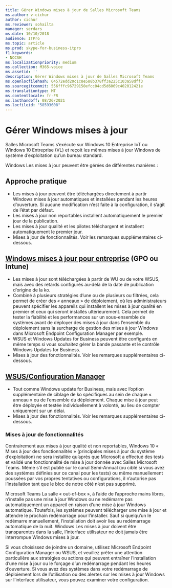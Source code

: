 ```yaml
---
title: Gérer Windows mises à jour de Salles Microsoft Teams
ms.author: v-cichur
author: cichur
ms.reviewer: sohailta
manager: serdars
ms.date: 10/10/2018
audience: ITPro
ms.topic: article
ms.prod: skype-for-business-itpro
f1.keywords:
- NOCSH
ms.localizationpriority: medium
ms.collection: M365-voice
ms.assetid: ''
description: Gérer Windows mises à jour de Salles Microsoft Teams
ms.openlocfilehash: 04572edd20c1c8e588b378ff3a225c103a58dff3
ms.sourcegitcommit: 556fffc96729150efcc04cd5d6069c402012421e
ms.translationtype: MT
ms.contentlocale: fr-FR
ms.lasthandoff: 08/26/2021
ms.locfileid: "58593608"
---
```

# <a name="manage-windows-updates"></a>Gérer Windows mises à jour

Salles Microsoft Teams s’exécute sur Windows 10 Entreprise IoT ou Windows 10 Entreprise (VL) et reçoit les mêmes mises à jour Windows de système d’exploitation qu’un bureau standard.

Windows Les mises à jour peuvent être gérées de différentes manières :

## <a name="hands-off-approach"></a>Approche pratique 
- Les mises à jour peuvent être téléchargées directement à partir Windows mises à jour automatiques et installées pendant les heures d’ouverture. Si aucune modification n’est faite à la configuration, il s’agit de l’état par défaut.
- Les mises à jour non reportables installent automatiquement le premier jour de la publication. 
- Les mises à jour qualité et les pilotes téléchargent et installent automatiquement le premier jour. 
- Mises à jour de fonctionnalités. Voir les remarques supplémentaires ci-dessous. 

## <a name="windows-updates-for-business-gpo-or-intune"></a>[Windows mises à jour pour entreprise](/windows/deployment/update/waas-manage-updates-wufb) (GPO ou Intune)   
- Les mises à jour sont téléchargées à partir de WU ou de votre WSUS, mais avec des retards configurés au-delà de la date de publication d’origine de la ko. 
- Combiné à plusieurs stratégies d’une ou de plusieurs ou filtrées, cela permet de créer des « anneaux » de déploiement, où les administrateurs peuvent spécifier les appareils qui installent les mises à jour qualité en premier et ceux qui seront installés ultérieurement. Cela permet de tester la fiabilité et les performances sur un sous-ensemble de systèmes avant de déployer des mises à jour dans l’ensemble du déploiement sans la surcharge de gestion des mises à jour Windows dans Microsoft Endpoint Configuration Manager par exemple.
- WSUS et Windows Updates for Business [](/windows/deployment/update/waas-integrate-wufb) peuvent être configurés en même temps si vous souhaitez gérer la bande passante et le contrôle Windows Updates for Business.
- Mises à jour des fonctionnalités. Voir les remarques supplémentaires ci-dessous.

## <a name="wsusconfiguration-manager"></a>[WSUS/Configuration Manager](/windows/deployment/update/waas-manage-updates-configuration-manager)
- Tout comme Windows update for Business, mais avec l’option supplémentaire de ciblage de ko spécifiques au sein de chaque « anneau » ou de l’ensemble du déploiement. Chaque mise à jour peut être déployée et testée individuellement à volonté, au lieu de compter uniquement sur un délai. 
- Mises à jour des fonctionnalités. Voir les remarques supplémentaires ci-dessous.


### <a name="feature-updates"></a>Mises à jour de fonctionnalités

Contrairement aux mises à jour qualité et non reportables, Windows 10 « Mises à jour des fonctionnalités » (principales mises à jour du système d’exploitation) ne sera installée qu’après que Microsoft a effectué des tests et validé une fonctionnalité de mise à jour donnée avec Salles Microsoft Teams. Même s’il est publié sur le canal Semi-Annual (ou ciblé si vous avez des systèmes définies sur ce canal pour les tests) ou même manuellement poussées par vos propres tentatives ou configurations, il n’autorise pas l’installation tant que le bloc de notre côté n’est pas supprimé.

Microsoft Teams La salle « out-of-box », à l’aide de l’approche mains libres, n’installe pas une mise à jour Windows ou ne redémarre pas automatiquement un appareil en raison d’une mise à jour Windows automatique. Toutefois, les systèmes peuvent télécharger une mise à jour et attendre le prochain redémarrage pour l’installer. Sauf si quelqu’un le redémarre manuellement, l’installation doit avoir lieu au redémarrage automatique de la nuit. Windows Les mises à jour doivent être transparentes dans la salle, l’interface utilisateur ne doit jamais être interrompue Windows mises à jour.

Si vous choisissez de joindre un domaine, utilisez Microsoft Endpoint Configuration Manager ou WSUS, et veuillez prêter une attention particulière aux stratégies ou actions qui peuvent entraîner l’installation d’une mise à jour ou le forçage d’un redémarrage pendant les heures d’ouverture. Si vous avez des systèmes dans votre redémarrage de déploiement lors de l’utilisation ou des alertes sur les mises à jour Windows sur l’interface utilisateur, vous pouvez examiner votre configuration.